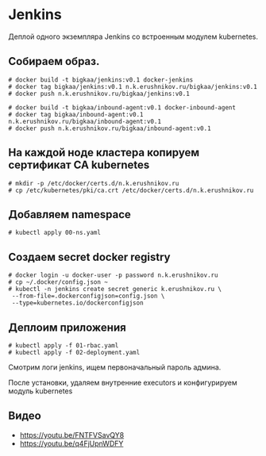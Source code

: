 # Jenkins

Деплой одного экземпляра Jenkins со встроенным модулем
kubernetes.

## Собираем образ.

    # docker build -t bigkaa/jenkins:v0.1 docker-jenkins
    # docker tag bigkaa/jenkins:v0.1 n.k.erushnikov.ru/bigkaa/jenkins:v0.1
    # docker push n.k.erushnikov.ru/bigkaa/jenkins:v0.1
    
    # docker build -t bigkaa/inbound-agent:v0.1 docker-inbound-agent
    # docker tag bigkaa/inbound-agent:v0.1 n.k.erushnikov.ru/bigkaa/inbound-agent:v0.1
    # docker push n.k.erushnikov.ru/bigkaa/inbound-agent:v0.1

## На каждой ноде кластера копируем сертификат CA kubernetes

    # mkdir -p /etc/docker/certs.d/n.k.erushnikov.ru
    # cp /etc/kubernetes/pki/ca.crt /etc/docker/certs.d/n.k.erushnikov.ru

## Добавляем namespace

    # kubectl apply 00-ns.yaml

## Создаем secret docker registry

    # docker login -u docker-user -p password n.k.erushnikov.ru
    # cp ~/.docker/config.json ~
    # kubectl -n jenkins create secret generic k.erushnikov.ru \
     --from-file=.dockerconfigjson=config.json \
     --type=kubernetes.io/dockerconfigjson

## Деплоим приложения

    # kubectl apply -f 01-rbac.yaml
    # kubectl apply -f 02-deployment.yaml

Смотрим логи jenkins, ищем первоначальный пароль админа.

После установки, удаляем внутренние executors и конфигурируем модуль kubernetes

## Видео

* https://youtu.be/FNTFVSavQY8
* https://youtu.be/q4FjUpnWDFY

